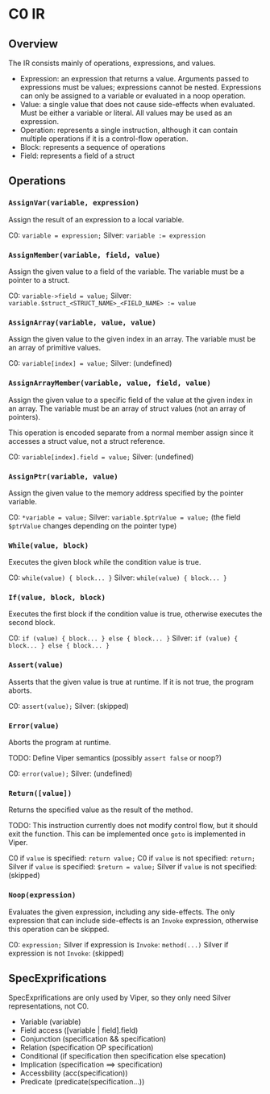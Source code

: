 # C0 IR

## Overview

The IR consists mainly of operations, expressions, and values.

 * Expression: an expression that returns a value. Arguments passed to expressions must be values; expressions cannot be nested. Expressions can only be assigned to a variable or evaluated in a noop operation.
 * Value: a single value that does not cause side-effects when evaluated. Must be either a variable or literal. All values may be used as an expression.
 * Operation: represents a single instruction, although it can contain multiple operations if it is a control-flow operation.
 * Block: represents a sequence of operations
 * Field: represents a field of a struct

## Operations

### `AssignVar(variable, expression)`

Assign the result of an expression to a local variable.

C0: `variable = expression;`
Silver: `variable := expression`

### `AssignMember(variable, field, value)`

Assign the given value to a field of the variable. The variable must be a pointer to a struct.

C0: `variable->field = value;`
Silver: `variable.$struct_<STRUCT_NAME>_<FIELD_NAME> := value`

### `AssignArray(variable, value, value)`

Assign the given value to the given index in an array. The variable must be an array of primitive values.

C0: `variable[index] = value;`
Silver: (undefined)

### `AssignArrayMember(variable, value, field, value)`

Assign the given value to a specific field of the value at the given index in an array. The variable must be an array of struct values (not an array of pointers).

This operation is encoded separate from a normal member assign since it accesses a struct value, not a struct reference.

C0: `variable[index].field = value;`
Silver: (undefined)

### `AssignPtr(variable, value)`

Assign the given value to the memory address specified by the pointer variable.

C0: `*variable = value;`
Silver: `variable.$ptrValue = value;` (the field `$ptrValue` changes depending on the pointer type)

### `While(value, block)`

Executes the given block while the condition value is true.

C0: `while(value) { block... }`
Silver: `while(value) { block... }`

### `If(value, block, block)`

Executes the first block if the condition value is true, otherwise executes the second block.

C0: `if (value) { block... } else { block... }`
Silver: `if (value) { block... } else { block... }`

### `Assert(value)`

Asserts that the given value is true at runtime. If it is not true, the program aborts.

C0: `assert(value);`
Silver: (skipped)

### `Error(value)`

Aborts the program at runtime.

TODO: Define Viper semantics (possibly `assert false` or noop?)

C0: `error(value);`
Silver: (undefined)

### `Return([value])`

Returns the specified value as the result of the method.

TODO: This instruction currently does not modify control flow, but it should exit the function. This can be implemented once `goto` is implemented in Viper.

C0 if `value` is specified: `return value;`
C0 if `value` is not specified: `return;`
Silver if `value` is specified: `$return = value;`
Silver if `value` is not specified: (skipped)

### `Noop(expression)`

Evaluates the given expression, including any side-effects. The only expression that can include side-effects is an `Invoke` expression, otherwise this operation can be skipped.

C0: `expression;`
Silver if expression is `Invoke`: `method(...)`
Silver if expression is not `Invoke`: (skipped)

## SpecExprifications

SpecExprifications are only used by Viper, so they only need Silver representations, not C0.

* Variable (variable)
* Field access ([variable | field].field)
* Conjunction (specification && specification)
* Relation (specification OP specification)
* Conditional (if specification then specification else specation)
* Implication (specification ==> specification)
* Accessbility (acc(specification))
* Predicate (predicate(specification...))